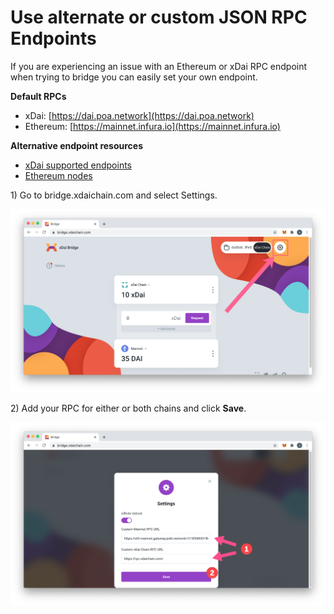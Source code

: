 # Use alternate or custom JSON RPC Endpoints

If you are experiencing an issue with an Ethereum or xDai RPC endpoint when trying to bridge you can easily set your own endpoint.

**Default RPCs**

* xDai: [https://dai.poa.network](https://dai.poa.network)
* Ethereum: [https://mainnet.infura.io](https://mainnet.infura.io)

**Alternative endpoint resources**

* [xDai supported endpoints](../../for-developers/developer-resources/#json-rpc-endpoints)
* [Ethereum nodes](https://ethereumnodes.com/)

1\) Go to bridge.xdaichain.com and select Settings.

![](../../.gitbook/assets/xsetting1.png)

2\) Add your RPC for either or both chains and click **Save**.

![](../../.gitbook/assets/xsetting2.png)



